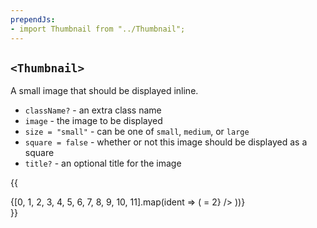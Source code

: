```yaml
---
prependJs:
- import Thumbnail from "../Thumbnail";
---
```


## `<Thumbnail>`

A small image that should be displayed inline.

* `className?` - an extra class name
* `image` - the image to be displayed
* `size = "small"` - can be one of `small`, `medium`, or `large`
* `square = false` - whether or not this image should be displayed as a square
* `title?` - an optional title for the image

{{
  <div>
    {[0, 1, 2, 3, 4, 5, 6, 7, 8, 9, 10, 11].map(ident => (
      <Thumbnail
        key={ident}
        image={`https://robohash.org/${ident}`}
        title={`Robot ${ident}`}
        size={["small", "medium", "large"][Math.floor(ident / 4)]}
        square={Math.floor(ident % 4) >= 2}
      />
    ))}
  </div>
}}
